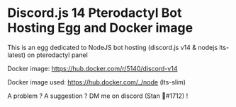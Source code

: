 # Discord.js 14 Pterodactyl Bot Hosting Egg and Docker image

This is an egg dedicated to NodeJS bot hosting (discord.js v14 & nodejs lts-latest) on pterodactyl panel


Docker image: https://hub.docker.com/r/5140/discord-v14

Docker image used: https://hub.docker.com/_/node (lts-slim)


A problem ? A suggestion ? DM me on discord (Stan 🥔#1712) !
